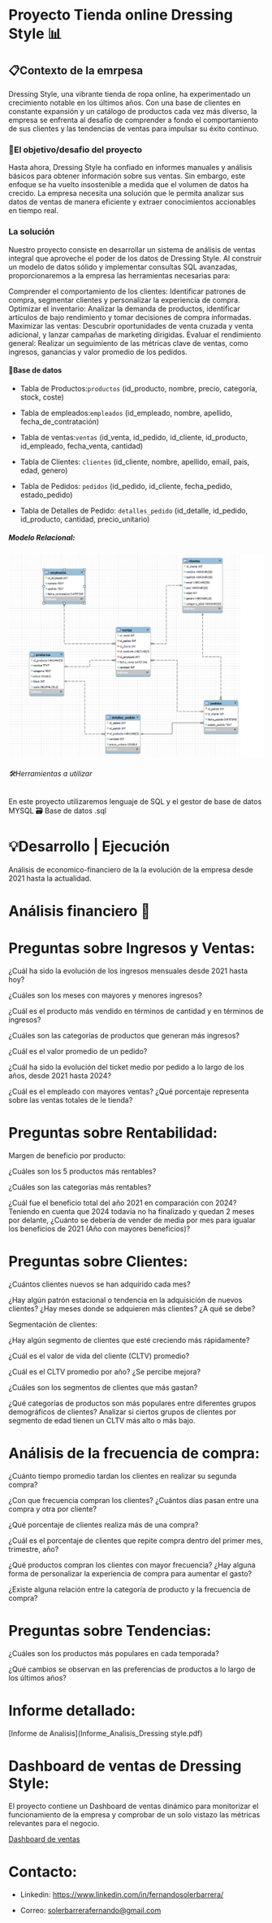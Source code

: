 <h1>Proyecto Tienda online Dressing Style 📊⁣ </h1>

<h2>📋Contexto de la emrpesa </h2> 
Dressing Style, una vibrante tienda de ropa online, ha experimentado un crecimiento notable en los últimos años. 
Con una base de clientes en constante expansión y un catálogo de productos cada vez más diverso,
la empresa se enfrenta al desafío de comprender a fondo el comportamiento de sus clientes y las tendencias de ventas para impulsar su éxito continuo. 

<h3>🎯El objetivo/desafio del proyecto </h3> 
Hasta ahora, Dressing Style ha confiado en informes manuales y análisis básicos para obtener información sobre sus ventas. 
Sin embargo, este enfoque se ha vuelto insostenible a medida que el volumen de datos ha crecido. 
La empresa necesita una solución que le permita analizar sus datos de ventas de manera eficiente y extraer conocimientos accionables en tiempo real.

<h3> La solución </h3>

Nuestro proyecto consiste en desarrollar un sistema de análisis de ventas integral que aproveche el poder de los datos de Dressing Style. 
Al construir un modelo de datos sólido y implementar consultas SQL avanzadas, proporcionaremos a la empresa las herramientas necesarias para:

Comprender el comportamiento de los clientes: Identificar patrones de compra, segmentar clientes y personalizar la experiencia de compra.
Optimizar el inventario: Analizar la demanda de productos, identificar artículos de bajo rendimiento y tomar decisiones de compra informadas.
Maximizar las ventas: Descubrir oportunidades de venta cruzada y venta adicional, y lanzar campañas de marketing dirigidas.
Evaluar el rendimiento general: Realizar un seguimiento de las métricas clave de ventas, como ingresos, ganancias y valor promedio de los pedidos.

<h4>📝Base de datos </h4>

- Tabla de Productos:`productos` (id_producto, nombre, precio, categoría, stock, coste)
  
- Tabla de empleados:`empleados` (id_empleado, nombre, apellido, fecha_de_contratación)
  
- Tabla de ventas:`ventas` (id_venta, id_pedido, id_cliente, id_producto, id_empleado, fecha_venta, cantidad)
  
- Tabla de Clientes: `clientes` (id_cliente, nombre, apellido, email, pais, edad, genero)
  
- Tabla de Pedidos: `pedidos` (id_pedido, id_cliente, fecha_pedido, estado_pedido)
  
- Tabla de Detalles de Pedido: `detalles_pedido` (id_detalle, id_pedido, id_producto, cantidad, precio_unitario)

<h5> Modelo Relacional: </h5>

![Modelo Relacional](https://github.com/Fersolbar/Dressing-Style_SQL/blob/main/modelo%20relacional%20de%20base%20de%20datos%20de%20dressing_style.png)


<h6> 🛠️Herramientas a utilizar  </h6>  En este proyecto utilizaremos lenguaje de SQL y el gestor de base de datos MYSQL 🗃️ Base de datos .sql

# 💡Desarrollo | Ejecución

Análisis de economico-financiero de la la evolución de la empresa desde 2021 hasta la actualidad.

# Análisis financiero 💸

# Preguntas sobre Ingresos y Ventas:

¿Cuál ha sido la evolución de los ingresos mensuales desde 2021 hasta hoy?

¿Cuáles son los meses con mayores y menores ingresos?

¿Cuál es el producto más vendido en términos de cantidad y en términos de ingresos?

¿Cuáles son las categorías de productos que generan más ingresos?

¿Cuál es el valor promedio de un pedido?

¿Cuál ha sido la evolución del ticket medio por pedido a lo largo de los años, desde 2021 hasta 2024?

¿Cuál es el empleado con mayores ventas? ¿Qué porcentaje representa sobre las ventas totales de le tienda?

# Preguntas sobre Rentabilidad:

Margen de beneficio por producto:

¿Cuáles son los 5 productos más rentables?

¿Cuáles son las categorías más rentables?

¿Cuál fue el beneficio total del año 2021 en comparación con 2024? Teniendo en cuenta que 2024 todavía no ha finalizado y quedan 2 meses por delante, ¿Cuánto se debería de vender de media por mes para igualar los beneficios de 2021 (Año con mayores beneficios)?

# Preguntas sobre Clientes:

¿Cuántos clientes nuevos se han adquirido cada mes?

¿Hay algún patrón estacional o tendencia en la adquisición de nuevos clientes? ¿Hay meses donde se adquieren más clientes? ¿A qué se debe? 

Segmentación de clientes:

¿Hay algún segmento de clientes que esté creciendo más rápidamente?

¿Cuál es el valor de vida del cliente (CLTV) promedio?

¿Cuál es el CLTV promedio por año? ¿Se percibe mejora?

¿Cuáles son los segmentos de clientes que más gastan? 

¿Qué categorías de productos son más populares entre diferentes grupos demográficos de clientes?
Analizar si ciertos grupos de clientes por segmento de edad tienen un CLTV más alto o más bajo.

# Análisis de la frecuencia de compra:

¿Cuánto tiempo promedio tardan los clientes en realizar su segunda compra?

¿Con que frecuencia compran los clientes? ¿Cuántos días pasan entre una compra y otra por cliente?

¿Qué porcentaje de clientes realiza más de una compra?

¿Cuál es el porcentaje de clientes que repite compra dentro del primer mes, trimestre, año?

¿Qué productos compran los clientes con mayor frecuencia? ¿Hay alguna forma de personalizar la experiencia de compra para aumentar el gasto?

¿Existe alguna relación entre la categoría de producto y la frecuencia de compra?

# Preguntas sobre Tendencias:

¿Cuáles son los productos más populares en cada temporada?

¿Qué cambios se observan en las preferencias de productos a lo largo de los últimos años?

# Informe detallado:

[Informe de Analisis](Informe_Analisis_Dressing style.pdf)

# Dashboard de ventas de Dressing Style:

El proyecto contiene un Dashboard de ventas dinámico para monitorizar el funcionamiento de la empresa y comprobar de un solo vistazo las métricas relevantes para el negocio.

[Dashboard de ventas](Dassboard_Dressing_Style.pbix)

# Contacto:

- Linkedin: https://www.linkedin.com/in/fernandosolerbarrera/

- Correo: solerbarrerafernando@gmail.com









